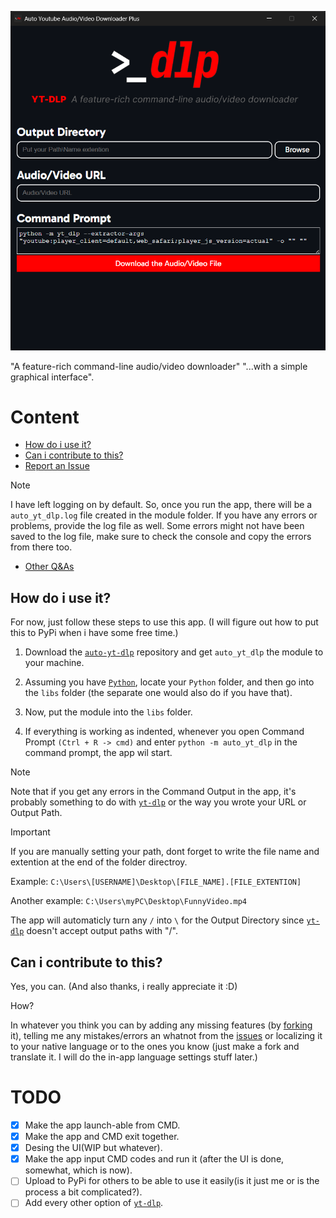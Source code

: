 ![header](applook.png)

"A feature-rich command-line audio/video downloader" "...with a simple graphical interface".

# Content

- [How do i use it?](https://github.com/SubFabula/auto-yt-dlp?tab=readme-ov-file#how-do-i-use-it)
- [Can i contribute to this?](https://github.com/SubFabula/auto-yt-dlp?tab=readme-ov-file#can-i-contribute-to-this)
- [Report an Issue](https://github.com/SubFabula/auto-yt-dlp/issues/new)
> [!NOTE]
> I have left logging on by default. So, once you run the app, there will be a `auto_yt_dlp.log` file created in the module folder. If you have any errors or problems, provide the log file as well. Some errors might not have been saved to the log file, make sure to check the console and copy the errors from there too.
- [Other Q&As](https://github.com/SubFabula/auto-yt-dlp/discussions/new/choose)

## How do i use it?
For now, just follow these steps to use this app. (I will figure out how to put this to PyPi when i have some free time.)

1. Download the [`auto-yt-dlp`](https://github.com/SubFabula/auto-yt-dlp/archive/refs/heads/main.zip) repository and get `auto_yt_dlp` the module to your machine.

2. Assuming you have [`Python`](https://www.python.org/downloads), locate your `Python` folder, and then go into the `libs` folder (the separate one would also do if you have that).

3. Now, put the module into the `libs` folder.

5. If everything is working as indented, whenever you open Command Prompt `(Ctrl + R -> cmd)` and enter `python -m auto_yt_dlp` in the command prompt, the app wil start.

> [!NOTE]
> Note that if you get any errors in the Command Output in the app, it's probably something to do with [`yt-dlp`](https://github.com/yt-dlp/yt-dlp) or the way you wrote your URL or Output Path.

> [!IMPORTANT]
> If you are manually setting your path, dont forget to write the file name and extention at the end of the folder directroy.

Example: `C:\Users\[USERNAME]\Desktop\[FILE_NAME].[FILE_EXTENTION]`

Another example: `C:\Users\myPC\Desktop\FunnyVideo.mp4`

The app will automaticly turn any `/` into `\` for the Output Directory since [`yt-dlp`](https://github.com/yt-dlp/yt-dlp) doesn't accept output paths with "/".

## Can i contribute to this?
Yes, you can. (And also thanks, i really appreciate it :D)

How?

In whatever you think you can by adding any missing features (by [forking](https://github.com/SubFabula/auto-yt-dlp/fork) it), telling me any mistakes/errors an whatnot from the [issues](https://github.com/SubFabula/auto-yt-dlp/issues) or localizing it to your native language or to the ones you know (just make a fork and translate it. I will do the in-app language settings stuff later.)

# TODO
- [x] Make the app launch-able from CMD.
- [x] Make the app and CMD exit together.
- [x] Desing the UI(WIP but whatever).
- [x] Make the app input CMD codes and run it (after the UI is done, somewhat, which is now).
- [ ] Upload to PyPi for others to be able to use it easily(is it just me or is the process a bit complicated?).
- [ ] Add every other option of [`yt-dlp`](https://github.com/yt-dlp/yt-dlp).

